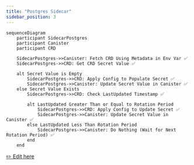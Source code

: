 ```yaml
---
title: "Postgres Sidecar"
sidebar_position: 3
---
```


```mermaid
sequenceDiagram
    participant SidecarPostgres
    participant Canister
    participant CRD

    SidecarPostgres->>Canister: Fetch CRD Using Metadata in Env Var ✅
    SidecarPostgres->>CRD: Get CRD Secret Value ✅

    alt Secret Value is Empty
        SidecarPostgres->>CRD: Apply Config to Populate Secret ✅
        SidecarPostgres->>Canister: Update Secret Value in Canister ✅
    else Secret Value Exists
        SidecarPostgres->>CRD: Check LastUpdated Timestamp ✅

        alt LastUpdated Greater Than or Equal to Rotation Period
            SidecarPostgres->>CRD: Apply Config to Update Secret ✅
            SidecarPostgres->>Canister: Update Secret Value in Canister ✅
        else LastUpdated Less Than Rotation Period
            SidecarPostgres->>Canister: Do Nothing (Wait for Next Rotation Period) ✅
        end
    end
```

[✏️ Edit here](https://mermaid.live/edit#pako:eNqtVMFu2kAQ_ZXRnlrJRdjgGnyIVAHNJYkQJKlU-TKyB1jF3nV2xxUUcexf5Ov6JV1jIEDSRpHq03rnzZv3nnZ3LVKdkYiFpceKVEpDiXODRaLAfSUalqksUTFMZUYpmrG2PDdkXwIGqKRlMq9UJsNENdtnLJ8uLvZtMXwlThc1GO6sVHO4JsYMGUEqGKkfcI8Gfj_9-ivRZBjDJW3HwZRS45b3mFfUNDVtmPNpTVoYFSWvmvI_mL-UZb6CgVYzOQfWMNZllSPTnu6g7C2bd2V21LZToQ7xPRNRbs9go6WD2DelDhaUPsAVWm5mZXArC7KMRXmcxT6PY-ClIaxF3C5QgTYweqwwr-1ONCNLrWBMRursmeEdkZ06Pwnsv4V2CO7Y1RVZ21h6r42DgKGGG82L-lx--IaSYebSuaEln1N-PNOidkPcQniiIFOgzNyFW9fbieAFFZSI2C0zNA-JSNTG4bBiPV2pVMRsKvJEtXWyu5winqGz6Al3u75rXexB7lfEa7EUsd_tt_r9bhiFfi_oRVEYemLltv2WH3WDKGhH3V47CjudjSd-bhnarZ4fBu3QDz_32h2_4weeoEyyNtfNA7F9J_ZCRttKM3fzB-yMamY)
